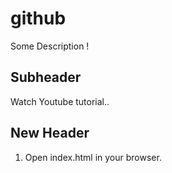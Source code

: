 # github

Some Description !

## Subheader

Watch Youtube tutorial..

## New Header

1. Open index.html in your browser.